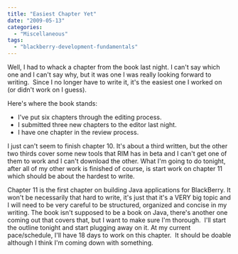 ```yaml
---
title: "Easiest Chapter Yet"
date: "2009-05-13"
categories: 
  - "Miscellaneous"
tags: 
  - "blackberry-development-fundamentals"
---
```


Well, I had to whack a chapter from the book last night. I can't say which one and I can't say why, but it was one I was really looking forward to writing.  Since I no longer have to write it, it's the easiest one I worked on (or didn't work on I guess).

Here's where the book stands:

- I've put six chapters through the editing process.
- I submitted three new chapters to the editor last night.
- I have one chapter in the review process.

I just can't seem to finish chapter 10. It's about a third written, but the other two thirds cover some new tools that RIM has in beta and I can't get one of them to work and I can't download the other. What I'm going to do tonight, after all of my other work is finished of course, is start work on chapter 11 which should be about the hardest to write.

Chapter 11 is the first chapter on building Java applications for BlackBerry. It won't be necessarily that hard to write, it's just that it's a VERY big topic and I will need to be very careful to be structured, organized and concise in my writing. The book isn't supposed to be a book on Java, there's another one coming out that covers that, but I want to make sure I'm thorough.  I'll start the outline tonight and start plugging away on it. At my current pace/schedule, I'll have 18 days to work on this chapter.  It should be doable although I think I'm coming down with something.
